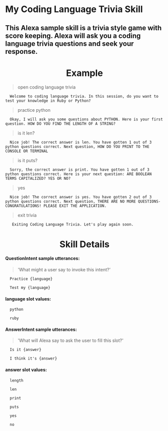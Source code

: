 # **My Coding Language Trivia Skill**

## This Alexa sample skill is a trivia style game with score keeping. Alexa will ask you a coding language trivia questions and seek your response.

<h1 style="text-align: center;"> Example </h1>

> open coding language trivia

      Welcome to coding language trivia. In this session, do you want to test your knowledge in Ruby or Python?

> practice python

      Okay, I will ask you some questions about PYTHON. Here is your first question. HOW DO YOU FIND THE LENGTH OF A STRING?

> is it len?

      Nice job! The correct answer is len. You have gotten 1 out of 3 python questions correct. Next question, HOW DO YOU PRINT TO THE CONSOLE OR TERMINAL

> is it puts?

      Sorry, the correct answer is print. You have gotten 1 out of 3 python questions correct. Here is your next question: ARE BOOLEAN TERMS CAPITALIZED? YES OR NO?

> yes

      Nice job! The correct answer is yes. You have gotten 2 out of 3 python questions correct. Next question, THERE ARE NO MORE QUESTIONS- CONGRATULATIONS! PLEASE EXIT THE APPLICATION.

> exit trivia

       Exiting Coding Language Trivia. Let's play again soon.

<h1 style="text-align: center;"> Skill Details </h1>

#### QuestionIntent sample utterances:

> 'What might a user say to invoke this intent?'

      Practice {language}

      Test my {language}

#### language slot values:

      python

      ruby

#### AnswerIntent sample utterances:

> 'What will Alexa say to ask the user to fill this slot?'

      Is it {answer}

      I think it's {answer}

#### answer slot values:

      length

      len

      print

      puts

      yes

      no
